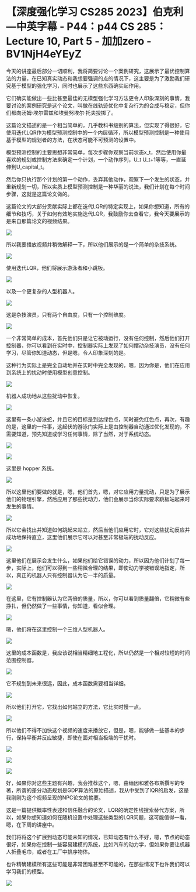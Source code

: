# 【深度强化学习 CS285 2023】伯克利—中英字幕 - P44：p44 CS 285： Lecture 10, Part 5 - 加加zero - BV1NjH4eYEyZ

今天的讲座最后部分一切顺利，我将简要讨论一个案例研究，这展示了最优控制算法的力量，在已知真实动态和我想要强调的点的情况下，这主要是为了激励我们研究基于模型的强化学习，同时也展示了这些东西确实起作用。

它们确实能做出一些比甚至最佳的无模型强化学习方法更令人印象深刻的事情，我要讨论的案例研究是这个论文，叫做在线轨迹优化中复杂行为的合成与稳定，但你们都向汤姆·埃尔雷兹和埃曼努埃尔·托夫投掷了。

这篇论文描述的是一个相当简单的，几乎教科书级别的算法，但实现了得很好，它使用迭代LQR作为模型预测控制中的一个内层循环，所以模型预测控制是一种使用基于模型的规划者的方法，在状态可能不可预测的设置中。

模型预测控制的主要思想非常简单，每次步骤你观察当前状态x_t，然后使用你最喜欢的规划或控制方法来确定一个计划，一个动作序列，U_t U_t+1等等，一直延伸到U_capital_t。

然后你只执行那个计划的第一个动作，丢弃其他动作，观察下一个发生的状态，并重新规划一切，所以实质上模型预测控制是一种华丽的说法，我们计划在每个时间步骤，这就是这篇论文做的。

这篇论文的大部分贡献实际上都在迭代LQR的特定实现上，如果你想知道，所有的细节和技巧，关于如何有效地实施迭代LQR，我鼓励你去查看它，我今天要展示的是来自那篇论文的视频结果。



![](img/3aa80e5ba4ff5c48b53276db8d5146f9_1.png)

所以我要播放视频并稍微解释一下，所以他们展示的是一个简单的杂技系统。

![](img/3aa80e5ba4ff5c48b53276db8d5146f9_3.png)

使用迭代LQR，他们将展示游泳者和小跳板。

![](img/3aa80e5ba4ff5c48b53276db8d5146f9_5.png)

以及一个更复杂的人型机器人。

![](img/3aa80e5ba4ff5c48b53276db8d5146f9_7.png)

这是杂技演员，只有两个自由度，只有一个控制维度。

![](img/3aa80e5ba4ff5c48b53276db8d5146f9_9.png)

一个非常简单的成本，首先他们只是让它被动运行，没有任何控制，然后他们打开控制器，你可以看到在实时中，控制器实际上发现了如何摆动杂技演员，没有任何学习，尽管你知道动态，但是嗯，令人印象深刻的是。

这种行为实际上是完全自动地并在实时中完全发现的，嗯，因为你是，他们在应用到系统上的扰动时使用模型创意控制。



![](img/3aa80e5ba4ff5c48b53276db8d5146f9_11.png)

机器人成功地从这些扰动中恢复。

![](img/3aa80e5ba4ff5c48b53276db8d5146f9_13.png)

这里有一条小游泳蛇，并且它的目标是到达绿色点，同时避免红色点，再次，有趣的是，这里的一件事，这起伏的游泳门实际上是由控制器自动通过优化发现的，不需要知道，预先知道或学习任何事情，除了当然，对于系统动态。



![](img/3aa80e5ba4ff5c48b53276db8d5146f9_15.png)

![](img/3aa80e5ba4ff5c48b53276db8d5146f9_16.png)

这里是 hopper 系统。

![](img/3aa80e5ba4ff5c48b53276db8d5146f9_18.png)

所以这里他们要做的就是，嗯，他们首先，嗯，对它应用力量扰动，只是为了展示他们的物理引擎，然后应用了那些扰动力，他们会展示当你实际要求跳板站起来时发生的事情。



![](img/3aa80e5ba4ff5c48b53276db8d5146f9_20.png)

所以它会找出并知道如何跳起来站立，然后当他们应用它时，它对这些扰动反应并成功地保持直立，这里他们展示它可以对甚至非常极端的扰动反应。



![](img/3aa80e5ba4ff5c48b53276db8d5146f9_22.png)

这里他们在展示会发生什么，如果他们给它错误的动力，所以因为他们计划了每一步，实际上，他们可以得到一些稍微合理的结果，即使动力学被错误地指定，所以，真正的机器人只有控制器认为它一半的质量。



![](img/3aa80e5ba4ff5c48b53276db8d5146f9_24.png)

在这里，它有控制器认为它两倍的质量，所以，你可以看到质量翻倍，它稍微有些挣扎，但仍然做了一些事情，你知道，看似合理。



![](img/3aa80e5ba4ff5c48b53276db8d5146f9_26.png)

嗯，他们将在这里控制一个三维人型机器人。

![](img/3aa80e5ba4ff5c48b53276db8d5146f9_28.png)

这里的成本函数是，我应该说相当精细地工程化，所以仍然是一个相对较短的时间范围控制器。

![](img/3aa80e5ba4ff5c48b53276db8d5146f9_30.png)

它不规划到未来很远，因此，成本函数需要相当详细。

![](img/3aa80e5ba4ff5c48b53276db8d5146f9_32.png)

所以他们打开它，它找出如何站立的方法，它比实时慢一点。

![](img/3aa80e5ba4ff5c48b53276db8d5146f9_34.png)

所以他们不得不加快这个视频的速度来播放它，但是，嗯，能够做一些基本的步行，保持平衡并反应敏捷，即使在面对相当极端的干扰时。



![](img/3aa80e5ba4ff5c48b53276db8d5146f9_36.png)

![](img/3aa80e5ba4ff5c48b53276db8d5146f9_37.png)

![](img/3aa80e5ba4ff5c48b53276db8d5146f9_38.png)

好，如果你对这些主题有兴趣，我会推荐这个，嗯，由缅因和雅各布斯撰写的专著，所谓的差分动态规划是GDP算法的原始描述，我从中受到了IQR的启发，这是我刚刚为这个视频呈现的NPC论文的摘要。

这是一篇提供概率性表述和信任融合的论文，LQR的确定性线搜索替代方案，所以，如果你想知道如何在随机设置中处理这些类型的LQR问题，这可能值得一看，嗯，在下周的讲座中。

我们将将这个扩展到动态可能未知的情况，已知动态有什么不好，嗯，节点的动态很好，如果你在控制一些容易建模的系统，比如汽车的动力学，但如果你要让机器人折叠毛巾，或者在工厂中排序物体。

也许精确建模所有这些可能是非常困难甚至不可能的，在那些情况下也许我们可以学习我们的模型。

![](img/3aa80e5ba4ff5c48b53276db8d5146f9_40.png)